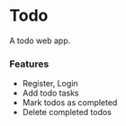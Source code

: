 # Todo
A todo web app.

### Features
- Register, Login
- Add todo tasks
- Mark todos as completed
- Delete completed todos